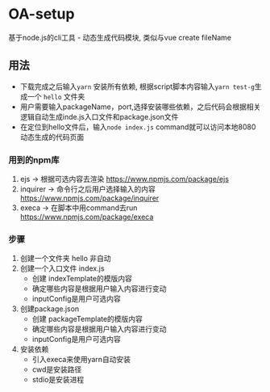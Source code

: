 # OA-setup
基于node.js的cli工具 - 动态生成代码模块, 类似与vue create fileName

## 用法
- 下载完成之后输入```yarn``` 安装所有依赖, 根据script脚本内容输入```yarn test-g```生成一个 ```hello``` 文件夹
- 用户需要输入packageName，port,选择安装哪些依赖，之后代码会根据相关逻辑自动生成inde.js入口文件和package.json文件
- 在定位到hello文件后，输入```node index.js``` command就可以访问本地8080动态生成的代码页面

### 用到的npm库
1. ejs -> 根据可选内容去渲染
    https://www.npmjs.com/package/ejs
2. inquirer ->  命令行之后用户选择输入的内容
    https://www.npmjs.com/package/inquirer
3. execa -> 在脚本中用command去run
    https://www.npmjs.com/package/execa


### 步骤
1. 创建一个文件夹 hello 非自动
2. 创建一个入口文件 index.js
    - 创建 indexTemplate的模版内容
    - 确定哪些内容是根据用户输入内容进行变动
    - inputConfig是用户可选内容
3. 创建package.json
    - 创建 packageTemplate的模版内容
    - 确定哪些内容是根据用户输入内容进行变动
    - inputConfig是用户可选内容
4. 安装依赖
    - 引入execa来使用yarn自动安装
    - cwd是安装路径
    - stdio是安装进程